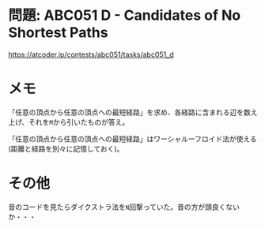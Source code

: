 # 問題: ABC051 D - Candidates of No Shortest Paths 

https://atcoder.jp/contests/abc051/tasks/abc051_d

# メモ

「任意の頂点から任意の頂点への最短経路」を求め、各経路に含まれる辺を数え上げ、それを`M`から引いたものが答え。

「任意の頂点から任意の頂点への最短経路」はワーシャルーフロイド法が使える(距離と経路を別々に記憶しておく)。

# その他

昔のコードを見たらダイクストラ法を`N`回撃っていた。昔の方が頭良くないか・・・
